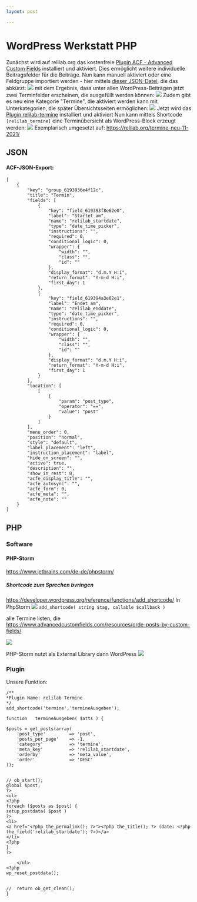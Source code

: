 ```yaml
---
layout: post

---
```


# WordPress Werkstatt PHP
Zunächst wird auf relilab.org das kostenfreie [Plugin ACF - Advanced Custom Fields](https://de.wordpress.org/plugins/advanced-custom-fields/) installiert und aktiviert.
Dies ermöglicht weitere individuelle Beitragsfelder für die Beiträge.
Nun kann manuell aktiviert oder eine Feldgruppe importiert werden - hier mittels [dieser JSON-Datei](#ACF-JSON-Export), die das abkürzt:
![](https://i.imgur.com/RTPnfjq.png)
mit dem Ergebnis, dass unter allen WordPress-Beiträgen jetzt zwei Terminfelder erscheinen, die ausgefüllt werden können:
![](https://i.imgur.com/9OoMokl.png)
Zudem gibt es neu eine Kategorie "Termine", die aktiviert werden kann mit Unterkategorien, die später Übersichtsseiten ermöglichen:
![](https://i.imgur.com/wHLeBG0.png)
Jetzt wird das [Plugin relilab-termine](https://github.com/rpi-virtuell/relilab-termine) installiert und aktiviert
Nun kann mittels Shortcode ```[relilab_termine]``` eine Terminübersicht als WordPress-Block erzeugt werden:
![](https://i.imgur.com/jVKOkdD.png)
Exemplarisch umgesetzt auf:
https://relilab.org/termine-neu-11-2021/






## JSON
#### ACF-JSON-Export:
```json=
[
    {
        "key": "group_6193936e4f12c",
        "title": "Termin",
        "fields": [
            {
                "key": "field_619393f8e62e0",
                "label": "Startet am",
                "name": "relilab_startdate",
                "type": "date_time_picker",
                "instructions": "",
                "required": 0,
                "conditional_logic": 0,
                "wrapper": {
                    "width": "",
                    "class": "",
                    "id": ""
                },
                "display_format": "d.m.Y H:i",
                "return_format": "Y-m-d H:i",
                "first_day": 1
            },
            {
                "key": "field_619394a3e62e1",
                "label": "Endet am",
                "name": "relilab_enddate",
                "type": "date_time_picker",
                "instructions": "",
                "required": 0,
                "conditional_logic": 0,
                "wrapper": {
                    "width": "",
                    "class": "",
                    "id": ""
                },
                "display_format": "d.m.Y H:i",
                "return_format": "Y-m-d H:i",
                "first_day": 1
            }
        ],
        "location": [
            [
                {
                    "param": "post_type",
                    "operator": "==",
                    "value": "post"
                }
            ]
        ],
        "menu_order": 0,
        "position": "normal",
        "style": "default",
        "label_placement": "left",
        "instruction_placement": "label",
        "hide_on_screen": "",
        "active": true,
        "description": "",
        "show_in_rest": 0,
        "acfe_display_title": "",
        "acfe_autosync": "",
        "acfe_form": 0,
        "acfe_meta": "",
        "acfe_note": ""
    }
]

```

## PHP
### Software
#### PHP-Storm
https://www.jetbrains.com/de-de/phpstorm/


##### Shortcode zum Sprechen bvringen
https://developer.wordpress.org/reference/functions/add_shortcode/
In PhpStorm
![](https://i.imgur.com/FbGkWpx.png)
```add_shortcode( string $tag, callable $callback )```

alle Termine listen, die
https://www.advancedcustomfields.com/resources/orde-posts-by-custom-fields/

![](https://i.imgur.com/IoAwHqm.png)


PHP-Storm nutzt als External Library dann WordPress
![](https://i.imgur.com/YLVSKon.png)

### Plugin

Unsere Funktion:
```
/**
*Plugin Name: relilab Termine
*/
add_shortcode('termine','termineAusgeben');

function   termineAusgeben( $atts ) {

$posts = get_posts(array(
    'post_type'			=> 'post',
    'posts_per_page'	=> -1,
    'category'          => 'termine',
    'meta_key'			=> 'relilab_startdate',
    'orderby'			=> 'meta_value',
    'order'				=> 'DESC'
));


// ob_start();
global $post;
?>
<ul>
<?php
foreach ($posts as $post) {
setup_postdata( $post )
?>
<li>
<a href="<?php the_permalink(); ?>"><?php the_title(); ?> (date: <?php the_field('relilab_startdate'); ?>)</a>
</li>
<?php
}
?>

    </ul>
<?php
wp_reset_postdata();


//  return ob_get_clean();
}
```
